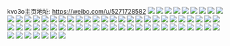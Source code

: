 kvo3o主页地址: https://weibo.com/u/5271728582 
![](https://wx4.sinaimg.cn/mw2000/005KLDqmly1h9et57xq85j32c03401l0.jpg) 
![](https://wx4.sinaimg.cn/mw2000/005KLDqmly1h9et5cnsk6j32c0340hdv.jpg) 
![](https://wx4.sinaimg.cn/mw2000/005KLDqmly1h9et5hyzmbj32c0340x6r.jpg) 
![](https://wx4.sinaimg.cn/mw2000/005KLDqmly1h9et5n6qquj32c0340npf.jpg) 
![](https://wx4.sinaimg.cn/mw2000/005KLDqmly1h9et5poeynj31sc2dsx6p.jpg) 
![](https://wx4.sinaimg.cn/mw2000/005KLDqmly1h9et5r2jenj31it213e81.jpg) 
![](https://wx4.sinaimg.cn/mw2000/005KLDqmly1h9et6bc5dhj31sc2dsqv5.jpg) 
![](https://wx4.sinaimg.cn/mw2000/005KLDqmly1h9et6ck442j32c0340b2a.jpg) 
![](https://wx4.sinaimg.cn/mw2000/005KLDqmly1h9et5w4hrcj327y2ymqv7.jpg) 
![](https://wx4.sinaimg.cn/mw2000/005KLDqmly1h7ta8zwgi4j30u0140wm9.jpg) 
![](https://wx4.sinaimg.cn/mw2000/005KLDqmly1h7ta918io6j30u0140gt6.jpg) 
![](https://wx4.sinaimg.cn/mw2000/005KLDqmly1h7ta91y9trj30u0140152.jpg) 
![](https://wx4.sinaimg.cn/mw2000/005KLDqmly1h7ta92n2vfj30u014011a.jpg) 
![](https://wx4.sinaimg.cn/mw2000/005KLDqmly1h7ta936gnxj30u014010a.jpg) 
![](https://wx4.sinaimg.cn/mw2000/005KLDqmly1h7ta8zbz8dj30u01hcdo9.jpg) 
![](https://wx4.sinaimg.cn/mw2000/005KLDqmly1h7ta90rccrj30sg23u1au.jpg) 
![](https://wx4.sinaimg.cn/mw2000/005KLDqmly1h7ta93xie9j30sg23uaqa.jpg) 
![](https://wx4.sinaimg.cn/mw2000/005KLDqmly1h7tae3584wj30sg35s1ie.jpg) 
![](https://wx4.sinaimg.cn/mw2000/005KLDqmgy1h7k27fdeanj32882y17wi.jpg) 
![](https://wx4.sinaimg.cn/mw2000/005KLDqmly1h6leoop20yj323r2t11ky.jpg) 
![](https://wx4.sinaimg.cn/mw2000/005KLDqmly1h6lep8zwchj320m2oub2a.jpg) 
![](https://wx4.sinaimg.cn/mw2000/005KLDqmly1h6lepaosh8j32c0340hdt.jpg) 
![](https://wx4.sinaimg.cn/mw2000/005KLDqmly1h6lfiqlfy8j32c0340hdu.jpg) 
![](https://wx4.sinaimg.cn/mw2000/005KLDqmly1h6leq0xw51j32452tj4qp.jpg) 
![](https://wx4.sinaimg.cn/mw2000/005KLDqmly1h6lepzwpoej32c0340u0x.jpg) 
![](https://wx4.sinaimg.cn/mw2000/005KLDqmly1h6lfa37sncj320t2p3kjl.jpg) 
![](https://wx4.sinaimg.cn/mw2000/005KLDqmly1h6lep7pc5qj32c0340qv6.jpg) 
![](https://wx4.sinaimg.cn/mw2000/005KLDqmly1h5k2uzhefzj32c03404qq.jpg) 
![](https://wx4.sinaimg.cn/mw2000/005KLDqmly1h5k2v0xkooj32c0340kjl.jpg) 
![](https://wx4.sinaimg.cn/mw2000/005KLDqmly1h5k2v27dguj324n2u7x6p.jpg) 
![](https://wx4.sinaimg.cn/mw2000/005KLDqmgy1h4je3cuzwlj31ot2927wh.jpg) 
![](https://wx4.sinaimg.cn/mw2000/005KLDqmgy1h4je64n7coj32c03401ky.jpg) 
![](https://wx4.sinaimg.cn/mw2000/005KLDqmgy1h4je68aw0ij31rr2czb29.jpg) 
![](https://wx4.sinaimg.cn/mw2000/005KLDqmgy1h4je60fpuhj322n2rjhdt.jpg) 
![](https://wx4.sinaimg.cn/mw2000/005KLDqmgy1h4je341xvtj317w1mktza.jpg) 
![](https://wx4.sinaimg.cn/mw2000/005KLDqmgy1h4je6mp3toj30yi22ohdt.jpg) 
![](https://wx4.sinaimg.cn/mw2000/005KLDqmly1h4a79e1ao5j321e2pue81.jpg) 
![](https://wx4.sinaimg.cn/mw2000/005KLDqmly1h4a79dakanj31xp2kx1kx.jpg) 
![](https://wx4.sinaimg.cn/mw2000/005KLDqmly1h3n2m10c1dj32c0340qv5.jpg) 
![](https://wx4.sinaimg.cn/mw2000/005KLDqmly1h3kumx6ggwj32c0340u0x.jpg) 
![](https://wx4.sinaimg.cn/mw2000/005KLDqmly1h3kuphwhilj329930c7wi.jpg) 
![](https://wx4.sinaimg.cn/mw2000/005KLDqmly1h3kupgn8lcj325o2vku0x.jpg) 
![](https://wx4.sinaimg.cn/mw2000/005KLDqmly1h3i0g0aw5fj32c0340kjm.jpg) 
![](https://wx4.sinaimg.cn/mw2000/005KLDqmly1h3i0g1c7xqj31ut2h3kjl.jpg) 
![](https://wx4.sinaimg.cn/mw2000/005KLDqmly1h3i0fpfaxxj32c0340npd.jpg) 
![](https://wx4.sinaimg.cn/mw2000/005KLDqmly1h3i0g4r1ktj32c03401ky.jpg) 
![](https://wx4.sinaimg.cn/mw2000/005KLDqmly1h3g7g893zyj31zm2n0kjl.jpg) 
![](https://wx4.sinaimg.cn/mw2000/005KLDqmly1h3i643xtjzj326y2xahdt.jpg) 
![](https://wx4.sinaimg.cn/mw2000/005KLDqmly1h2xatkg5ibj328t2zrb2b.jpg) 
![](https://wx4.sinaimg.cn/mw2000/005KLDqmly1h2xasfad3jj32c0340hdu.jpg) 
![](https://wx4.sinaimg.cn/mw2000/005KLDqmly1h2xathgs1ej32aw32je83.jpg) 
![](https://wx4.sinaimg.cn/mw2000/005KLDqmly1h2xatq3munj32c0340u0z.jpg) 
![](https://wx4.sinaimg.cn/mw2000/005KLDqmly1h2xatrbkavj32c0340u0z.jpg) 
![](https://wx4.sinaimg.cn/mw2000/005KLDqmly1h2xatj3hr9j32bz340qv6.jpg) 
![](https://wx4.sinaimg.cn/mw2000/005KLDqmly1h2xattb7uij32c03404qs.jpg) 
![](https://wx4.sinaimg.cn/mw2000/005KLDqmly1h2xatujfqcj32c0340kjn.jpg) 
![](https://wx4.sinaimg.cn/mw2000/005KLDqmly1h2xatwdrk6j32c0340e84.jpg) 
![](https://wx4.sinaimg.cn/mw2000/005KLDqmly1h2xawdpygbj32772xl1ky.jpg) 
![](https://wx4.sinaimg.cn/mw2000/005KLDqmly1h2xawhajhzj32c0340npf.jpg) 
![](https://wx4.sinaimg.cn/mw2000/005KLDqmly1h2xawit1bfj32c0340e83.jpg) 
![](https://wx4.sinaimg.cn/mw2000/005KLDqmly1h2xawk1fm0j32c0340x6q.jpg) 
![](https://wx4.sinaimg.cn/mw2000/005KLDqmly1h2xawcnpb5j32ap32ab2a.jpg) 
![](https://wx4.sinaimg.cn/mw2000/005KLDqmly1h2xawladz1j324o2u91kz.jpg) 
![](https://wx4.sinaimg.cn/mw2000/005KLDqmly1h0talk2k9qj32903004qr.jpg) 
![](https://wx4.sinaimg.cn/mw2000/005KLDqmly1gzk5j6b4gjj317w1mk7nt.jpg) 
![](https://wx4.sinaimg.cn/mw2000/005KLDqmly1gzk5m93jlxj30yi1pbqeo.jpg) 
